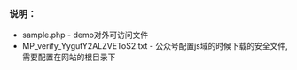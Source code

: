### 说明：
* sample.php - demo对外可访问文件
* MP_verify_YygutY2ALZVEToS2.txt  - 公众号配置js域的时候下载的安全文件,需要配置在网站的根目录下
